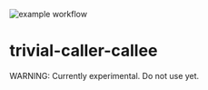 ![example workflow](https://github.com/gpcz/trivial-caller-callee/actions/workflows/testccl.yml/badge.svg)

# trivial-caller-callee

WARNING: Currently experimental.  Do not use yet.